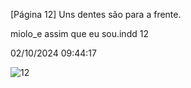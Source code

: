 [Página 12]
Uns dentes
são para a
frente.

miolo_e assim que eu sou.indd 12

02/10/2024 09:44:17

![12](./img/page_12-01.jpg)
